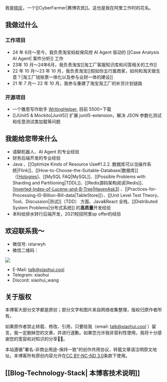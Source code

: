 
我是[晓灰](https://istarwyh.github.io/resume-it/)，一个[[CyberFarmer|赛博农民]]。这也是我在阿里工作时的花名。
## 我做过什么
### 工作项目
- 24 年 6月～至今，我负责淘宝蚂蚁保风控 AI Agent 驱动的 [[Case Analysis AI Agent| 案件分析]] 工作
- 23年 10 月～24年6月，我负责淘宝[[淘工厂客服知识库和问答相关的工作]]
- 22 年 10 月～23 年 10 月，我负责淘宝[[假如你五行属商家，如何和淘天做生意？|淘工厂钱账票一体化以及参与业财一体的建设]]
- 21 年 7 月～ 22 年 10 月，我参与重建了淘宝淘工厂的补货计划链路
### 开源项目

- 一个雅思写作助手 [WritingHelper](https://marketplace.visualstudio.com/items?itemName=istarwyh.writinghelper), 目前 5500+下载
- [[JUnit5 & Mockito|Junit5]] 扩展 junit5-extension，解决 JSON 参数化测试和任意测试类加载等问题

## 我能给您带来什么

- 语聊机器人、AI Agent 的专业经验
- 财务后端开发的专业经验
- Java 、[[Optimize Kinds of Resource Use#1.2.2. 数据库可以当操作系统|Flink]]、[[How-to-Choose-the-Suitable-Database|数据库]] （[[Hologres]](PostgreSQL变种)、[[MySQL FAQ|MySQL]]、[[Possible Problems with Sharding and Partitioning|TDDL]]、[[Redis源码架构阅读|Redis]]、 [[Inverted-Index-of-Lucene-and-B-Tree|HavenAsk3]](淘宝的推荐引擎) 、[[Practices-for-Processing-l0-Billion-Bill-data|TableStore]]）、[[Unit Level Test Theory、Tool、Discussion|测试]]（TDD） 方面、Java&React 全栈、[[Distributed System Problems|分布式系统]] 的**高质量**开发经验
- 本科给排水转行后端开发，2021校招阿里sp offer的经验

## 欢迎联系我～

- 微信号: istarwyh 
- 微信二维码：

![](https://xiaohui-zhangjiakou.oss-cn-zhangjiakou.aliyuncs.com/image/202402122334450.jpg)
- E-Mail: talk@xiaohui.cool
- Telegram: xiaohui
- Discord: xiaohui_wang
## 关于版权
本博客大部分文字都是原创；部分文字和图片来自网络收集整理，版权归原作者所有。

如果原作者禁止转载、修改、引用，只要给我（email: talk@xiaohui.cool ）留言，我一定删掉您的文章，并进行道歉。如果您允许我非营利性使用，我将十分感谢您的宽容和对知识的分享🙇‍♂️。

本站遵循"署名-非商业用途-保持一致"的创作共用协议，转载文章请注明原文地址。本博客所有原创内容允许在[CC BY-NC-ND 3.0](https://creativecommons.org/licenses/by-nc-nd/2.5/cn/)条款下使用。

## [[Blog-Technology-Stack| 本博客技术说明]]

<script async src="https://d3kno6bpmj270m.cloudfront.net/widget/userdesk.js" data-userdesk="clsok8vng0001aihcgmmbxfos"></script>

<script type="text/javascript"> (function(c,l,a,r,i,t,y){ c[a]=c[a]||function(){(c[a].q=c[a].q||[]).push(arguments)}; t=l.createElement(r);t.async=1;t.src="https://www.clarity.ms/tag/"+i; y=l.getElementsByTagName(r)[0];y.parentNode.insertBefore(t,y); })(window, document, "clarity", "script", "l799n31rgg"); </script>
